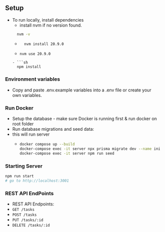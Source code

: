 ## Setup

- To run locally, install dependencies
  - install nvm if no version found.
  ```sh
    nvm -v
  ```
  - ```sh
      nvm install 20.9.0
    ```
  - ```sh
    nvm use 20.9.0
  ```
  - ```sh
    npm install
    ```

### Environment variables

- Copy and paste .env.example variables into a .env file or create your own variables.

### Run Docker

- Setup the database - make sure Docker is running first & run docker on root folder
- Run database migrations and seed data:
- this will run server
  - ```sh
    docker compose up --build
    docker-compose exec -it server npx prisma migrate dev --name init
    docker-compose exec -it server npm run seed
    ```

### Starting Server

```sh
npm run start
# go to http://localhost:3001
```

### REST API EndPoints

- REST API Endpoints:
- `GET /tasks`
- `POST /tasks`
- `PUT /tasks/:id`
- `DELETE /tasks/:id`
